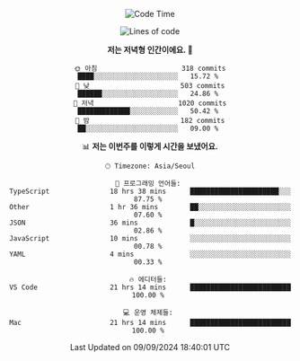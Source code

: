 <div align='center'>
 
<!--START_SECTION:waka-->
![Code Time](http://img.shields.io/badge/Code%20Time-3%2C811%20hrs%2028%20mins-blue)

![Lines of code](https://img.shields.io/badge/%EC%A0%80%EB%8A%94%20%EC%97%AC%ED%83%9C%EA%B9%8C%EC%A7%80%20-1.3%20million%20%EC%A4%84%EC%9D%98%20%EC%BD%94%EB%93%9C%EB%A5%BC%20%EC%9E%91%EC%84%B1%ED%96%88%EC%96%B4%EC%9A%94.-blue)

**저는 저녁형 인간이에요. 🦉** 

```text
🌞 아침                     318 commits         ████░░░░░░░░░░░░░░░░░░░░░   15.72 % 
🌆 낮　                     503 commits         ██████░░░░░░░░░░░░░░░░░░░   24.86 % 
🌃 저녁                     1020 commits        █████████████░░░░░░░░░░░░   50.42 % 
🌙 밤　                     182 commits         ██░░░░░░░░░░░░░░░░░░░░░░░   09.00 % 
```


📊 **저는 이번주를 이렇게 시간을 보냈어요.** 

```text
🕑︎ Timezone: Asia/Seoul

💬 프로그래밍 언어들: 
TypeScript               18 hrs 38 mins      ██████████████████████░░░   87.75 % 
Other                    1 hr 36 mins        ██░░░░░░░░░░░░░░░░░░░░░░░   07.60 % 
JSON                     36 mins             █░░░░░░░░░░░░░░░░░░░░░░░░   02.86 % 
JavaScript               10 mins             ░░░░░░░░░░░░░░░░░░░░░░░░░   00.78 % 
YAML                     4 mins              ░░░░░░░░░░░░░░░░░░░░░░░░░   00.33 % 

🔥 에디터들: 
VS Code                  21 hrs 14 mins      █████████████████████████   100.00 % 

💻 운영 체제들: 
Mac                      21 hrs 14 mins      █████████████████████████   100.00 % 
```


 Last Updated on 09/09/2024 18:40:01 UTC
<!--END_SECTION:waka-->
 </div>
<!---
Emewjin/Emewjin is a ✨ special ✨ repository because its `README.md` (this file) appears on your GitHub profile.
You can click the Preview link to take a look at your changes.
--->
